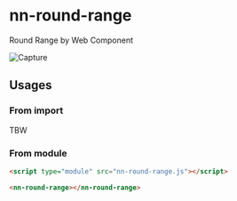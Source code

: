 
# nn-round-range

Round Range by Web Component

![Capture](https://user-images.githubusercontent.com/861170/123540082-27e07180-d778-11eb-839c-bc7d42b30ede.gif)

## Usages

### From import

TBW

### From module

```html
<script type="module" src="nn-round-range.js"></script>

<nn-round-range></nn-round-range>
```
